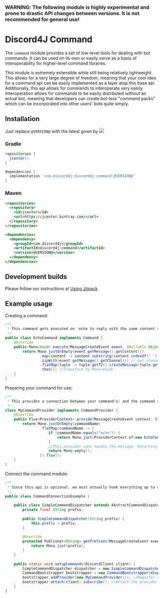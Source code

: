 ### WARNING: The following module is highly experimental and prone to drastic API changes between versions. It is not recommended for general use!

# Discord4J Command
The `command` module provides a set of low-level tools for dealing with bot commands. It can be used on its own or
easily serve as a basis of interoperability for higher-level command libraries. 

This module is extremely extensible while still being relatively lightweight. This allows for a very large degree of
freedom, meaning that your cool idea for a command api can be easily implemented as a layer atop this base api.
Additionally, this api allows for commands to interoperate very easily. Interoperation allows for commands to be easily
distributed without an actual bot, meaning that developers can create bot-less "command packs" which can be incorporated
into other users' bots quite simply.

## Installation
Just replace `@VERSION@` with the latest given by ![](https://img.shields.io/maven-central/v/com.discord4j/discord4j-command.svg?style=flat-square)
### Gradle
```groovy
repositories {
  jcenter()
}

dependencies {
  implementation 'com.discord4j:discord4j-command:@VERSION@'
}
```
### Maven
```xml
<repositories>
  <repository>
    <id>jcenter</id>
    <url>https://jcenter.bintray.com/</url>
  </repository>
</repositories>

<dependencies>
  <dependency>
    <groupId>com.discord4j</groupId>
    <artifactId>discord4j-command</artifactId>
    <version>@VERSION@</version>
  </dependency>
</dependencies>
```

## Development builds
Please follow our instructions at [Using Jitpack](https://github.com/Discord4J/Discord4J/wiki/Using-Jitpack)

## Example usage
Creating a command:
```java
/**
 * This command gets executed on !echo to reply with the same content received.
 */
public class EchoCommand implements Command {
    @Override
    public Mono<Void> execute(MessageCreateEvent event, @Nullable Object context) { //invoked message is !echo
        return Mono.justOrEmpty(event.getMessage().getContent())
                .map(content -> content.substring(content.indexOf(" "))) //Retrieve string to reply with
                .zipWith(event.getMessage().getChannel()) // Get channel to send the reply to
                .flatMap(tuple -> tuple.getT2().createMessage(tuple.getT1())) // Reply
                .then(); //Transform to Mono<Void>
    }
}
```
Preparing your command for use:
```java
/**
 * This provides a connection between your command(s) and the command client.
 */
class MyCommandProvider implements CommandProvider {
    @Override
    public Flux<ProviderContext> provide(MessageCreateEvent context, String commandName, int startIndex, int endIndex) { //Determine which command(s) to use, if any
        return Mono.justOrEmpty(commandName)
                .flatMap(commandName -> {
                    if (commandName.equals("echo")) {
                        return Mono.just(ProviderContext.of(new EchoCommand())); //Handle message with an EchoCommand
                    }
                    //This provider cant handle the message. Returning empty() lets other providers try
                    return Mono.empty();
                }).flux();
    }
}
```
Connect the command module:
```java
/**
 * Since this api is optional, we must actually hook everything up to our DiscordClient.
 */
public class CommandConnectionExample {
    
    public class SimpleCommandDispatcher extends AbstractCommandDispatcher {
        private final String prefix;
        
        public SimpleCommandDispatcher(String prefix) {
            this.prefix = prefix;
        }
    
        @Override
        protected Publisher<String> getPrefixes(MessageCreateEvent event) {
            return Mono.just(prefix);
        }
    }
    
    public static void setupCommands(DiscordClient client) {
        SimpleCommandDispatcher dispatcher = new SimpleCommandDispatcher("!"); //Handles triggering commands using our ! prefix
        CommandBootstrapper bootstrapper = new CommandBootstrapper(dispatcher); //This mediates all internal logic for commands
        bootstrapper.addProvider(new MyCommandProvider()); //Register our command provider
        bootstrapper.attach(client).subscribe(); //Attach the provider to the client and activate it
    }
}
```
